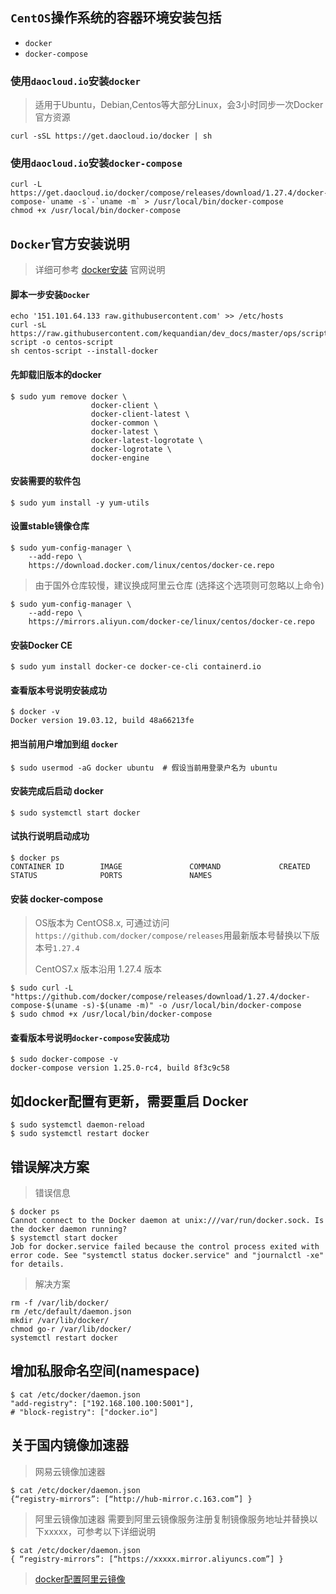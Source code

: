 ## `CentOS`操作系统的容器环境安装包括
- `docker`
- `docker-compose`

### 使用`daocloud.io`安装`docker`
> 适用于Ubuntu，Debian,Centos等大部分Linux，会3小时同步一次Docker官方资源
```
curl -sSL https://get.daocloud.io/docker | sh
```

### 使用`daocloud.io`安装`docker-compose`
```
curl -L https://get.daocloud.io/docker/compose/releases/download/1.27.4/docker-compose-`uname -s`-`uname -m` > /usr/local/bin/docker-compose
chmod +x /usr/local/bin/docker-compose
```

## `Docker`官方安装说明
>  详细可参考 [docker安装](https://docs.docker.com/engine/install/centos/) 官网说明


#### 脚本一步安装`Docker`
```
echo '151.101.64.133 raw.githubusercontent.com' >> /etc/hosts
curl -sL https://raw.githubusercontent.com/kequandian/dev_docs/master/ops/scripts/centos-script -o centos-script
sh centos-script --install-docker
```

####  先卸载旧版本的docker
```shell
$ sudo yum remove docker \
                  docker-client \
                  docker-client-latest \
                  docker-common \
                  docker-latest \
                  docker-latest-logrotate \
                  docker-logrotate \
                  docker-engine
```

####  安装需要的软件包
```shell
$ sudo yum install -y yum-utils
```

####  设置stable镜像仓库
```shell
$ sudo yum-config-manager \
    --add-repo \
    https://download.docker.com/linux/centos/docker-ce.repo
```
> 由于国外仓库较慢，建议换成阿里云仓库 (选择这个选项则可忽略以上命令)
```shell
$ sudo yum-config-manager \
    --add-repo \
    https://mirrors.aliyun.com/docker-ce/linux/centos/docker-ce.repo
```

####  安装Docker CE
```shell
$ sudo yum install docker-ce docker-ce-cli containerd.io
```

#### 查看版本号说明安装成功 
```shell
$ docker -v
Docker version 19.03.12, build 48a66213fe
```

#### 把当前用户增加到组 `docker`
```shell
$ sudo usermod -aG docker ubuntu  # 假设当前用登录户名为 ubuntu
```

####  安装完成后启动 docker
```shell
$ sudo systemctl start docker
```

#### 试执行说明启动成功
```shell
$ docker ps
CONTAINER ID        IMAGE               COMMAND             CREATED             STATUS              PORTS               NAMES
```

#### 安装 docker-compose
> OS版本为 CentOS8.x, 可通过访问`https://github.com/docker/compose/releases`用最新版本号替换以下版本号`1.27.4`
> 
> CentOS7.x 版本沿用 1.27.4 版本
```shell
$ sudo curl -L "https://github.com/docker/compose/releases/download/1.27.4/docker-compose-$(uname -s)-$(uname -m)" -o /usr/local/bin/docker-compose
$ sudo chmod +x /usr/local/bin/docker-compose
```

####  查看版本号说明`docker-compose`安装成功
```shell
$ sudo docker-compose -v
docker-compose version 1.25.0-rc4, build 8f3c9c58
```


## 如docker配置有更新，需要重启 Docker
```shell
$ sudo systemctl daemon-reload
$ sudo systemctl restart docker
```

## 错误解决方案
> 错误信息
```shell
$ docker ps
Cannot connect to the Docker daemon at unix:///var/run/docker.sock. Is the docker daemon running?
$ systemctl start docker
Job for docker.service failed because the control process exited with error code. See "systemctl status docker.service" and "journalctl -xe" for details.
```
> 解决方案
```shell
rm -f /var/lib/docker/
rm /etc/default/daemon.json
mkdir /var/lib/docker/
chmod go-r /var/lib/docker/
systemctl restart docker
```

## 增加私服命名空间(namespace)
```shell
$ cat /etc/docker/daemon.json
"add-registry": ["192.168.100.100:5001"],
# "block-registry": ["docker.io"]
```

## 关于国内镜像加速器
> 网易云镜像加速器
```shell
$ cat /etc/docker/daemon.json
{“registry-mirrors”: [“http://hub-mirror.c.163.com”] }
```

> 阿里云镜像加速器
> 需要到阿里云镜像服务注册复制镜像服务地址并替换以下xxxxx，可参考以下详细说明
```shell
$ cat /etc/docker/daemon.json
{ “registry-mirrors”: [“https://xxxxx.mirror.aliyuncs.com”] } 
```

> [docker配置阿里云镜像](https://blog.csdn.net/Baichi_00/article/details/102509012)
